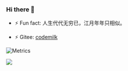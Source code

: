 ### Hi there 👋

- ⚡ Fun fact: 人生代代无穷已，江月年年只相似。

- ⚡ Gitee: [codemilk](https://gitee.com/codemilk)

![Metrics](https://metrics.lecoq.io/DXYD?template=classic&base=header%2C%20activity%2C%20community%2C%20repositories%2C%20metadata&base.indepth=false&base.hireable=false&base.skip=false&config.timezone=Asia%2FShanghai)

![](https://github-readme-stats.vercel.app/api?username=DXYD&theme=onedark)
